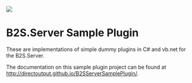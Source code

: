 
<img src="http://directoutput.github.io/B2SServerSamplePlugin/B2SServerSamplePlugin_big.png">

B2S.Server Sample Plugin
========================

These are implementations of simple dummy plugins in C# and vb.net for the B2S.Server.

The documentation on this sample plugin project can be found at http://directoutput.github.io/B2SServerSamplePlugin/.